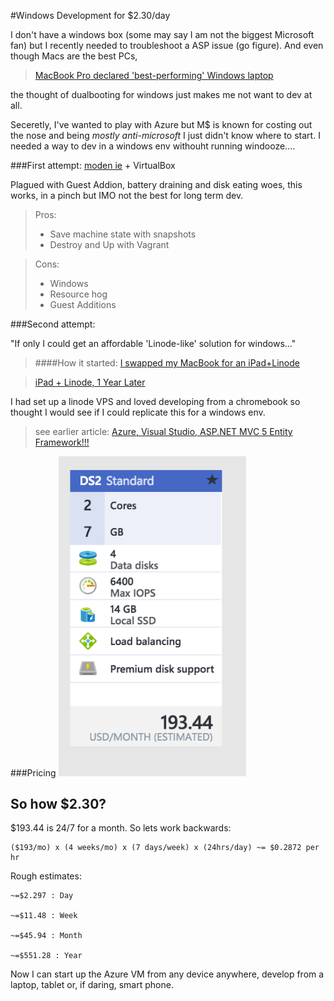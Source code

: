 
#Windows Development for $2.30/day

I don't have a windows box (some may say I am not the biggest Microsoft fan) but I recently needed to troubleshoot a ASP issue (go figure). And even though Macs are the best PCs,   
>[MacBook Pro declared 'best-performing' Windows laptop](https://www.cnet.com/news/macbook-pro-declared-best-performing-windows-laptop/)

the thought of dualbooting for windows just makes me not want to dev at all.

Seceretly, I've wanted to play with Azure but M$ is known for costing out the nose and being *mostly anti-microsoft* I just didn't know where to start. I needed a way to dev in a windows env withouht running windooze.... 

###First attempt: 
[moden ie](https://developer.microsoft.com/en-us/microsoft-edge/tools/vms/) + VirtualBox

Plagued with Guest Addion, battery draining and disk eating woes, this works, in a pinch but IMO not the best for long term dev. 

>Pros: 
>* Save machine state with snapshots
>* Destroy and Up with Vagrant

>Cons: 
>* Windows
>* Resource hog
>* Guest Additions 

###Second attempt: 

"If only I could get an affordable 'Linode-like' solution for windows..."

>####How it started: 
>[I swapped my MacBook for an iPad+Linode](http://yieldthought.com/post/12239282034/swapped-my-macbook-for-an-ipad)

>[iPad + Linode, 1 Year Later](http://yieldthought.com/post/12239282034/swapped-my-macbook-for-an-ipad)

I had set up a linode VPS and loved developing from a chromebook so thought I would see if I could replicate this for a windows env. 
> see earlier article:  [Azure, Visual Studio, ASP.NET MVC 5 Entity Framework!!!](chromebook.md)

###Pricing 
<img src="../images/azure_pricing.png" width="300">

## So how $2.30? 
$193.44 is 24/7 for a month. So lets work backwards: 

	($193/mo) x (4 weeks/mo) x (7 days/week) x (24hrs/day) ~= $0.2872 per hr

Rough estimates: 

	~=$2.297 : Day   

	~=$11.48 : Week  

	~=$45.94 : Month 

	~=$551.28 : Year


Now I can start up the Azure VM from any device anywhere, develop from a laptop, tablet or, if daring, smart phone. 
